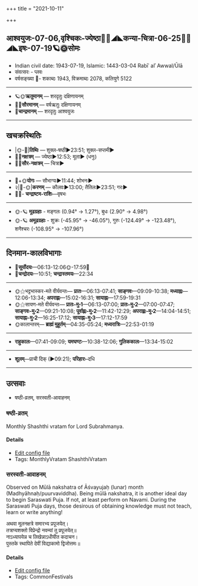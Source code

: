 +++
title = "2021-10-11"

+++
## आश्वयुजः-07-06,वृश्चिकः-ज्येष्ठा🌛🌌◢◣कन्या-चित्रा-06-25🌌🌞◢◣इषः-07-19🪐🌞सोमः
- Indian civil date: 1943-07-19, Islamic: 1443-03-04 Rabīʿ alʾ Awwal/Ūlā
- संवत्सरः - प्लवः
- वर्षसङ्ख्या 🌛- शकाब्दः 1943, विक्रमाब्दः 2078, कलियुगे 5122
___________________
- 🪐🌞**ऋतुमानम्** — शरदृतुः दक्षिणायनम्
- 🌌🌞**सौरमानम्** — वर्षऋतुः दक्षिणायनम्
- 🌛**चान्द्रमानम्** — शरदृतुः आश्वयुजः
___________________


## खचक्रस्थितिः
- |🌞-🌛|**तिथिः** — शुक्ल-षष्ठी►23:51; शुक्ल-सप्तमी►  
- 🌌🌛**नक्षत्रम्** — ज्येष्ठा►12:53; मूला► (धनुः)  
- 🌌🌞**सौर-नक्षत्रम्** — चित्रा►  
___________________
- 🌛+🌞**योगः** — सौभाग्यः►11:44; शोभनः►  
- २|🌛-🌞|**करणम्** — कौलवः►13:00; तैतिलः►23:51; गरः►  
- 🌌🌛- **चन्द्राष्टम-राशिः**—वृषभः  
___________________
- 🌞-🪐 **मूढग्रहाः** - मङ्गलः (0.94° → 1.27°), बुधः (2.90° → 4.98°)
- 🌞-🪐 **अमूढग्रहाः** - शुक्रः (-45.95° → -46.05°), गुरुः (-124.49° → -123.48°), शनैश्चरः (-108.95° → -107.96°)
___________________


## दिनमान-कालविभागाः
- 🌅**सूर्योदयः**—06:13-12:06🌞️-17:59🌇  
- 🌛**चन्द्रोदयः**—10:51; **चन्द्रास्तमयः**—22:34  
___________________
- 🌞⚝भट्टभास्कर-मते वीर्यवन्तः— **प्रातः**—06:13-07:41; **साङ्गवः**—09:09-10:38; **मध्याह्नः**—12:06-13:34; **अपराह्णः**—15:02-16:31; **सायाह्नः**—17:59-19:31  
- 🌞⚝सायण-मते वीर्यवन्तः— **प्रातः-मु॰1**—06:13-07:00; **प्रातः-मु॰2**—07:00-07:47; **साङ्गवः-मु॰2**—09:21-10:08; **पूर्वाह्णः-मु॰2**—11:42-12:29; **अपराह्णः-मु॰2**—14:04-14:51; **सायाह्नः-मु॰2**—16:25-17:12; **सायाह्नः-मु॰3**—17:12-17:59  
- 🌞कालान्तरम्— **ब्राह्मं मुहूर्तम्**—04:35-05:24; **मध्यरात्रिः**—22:53-01:19  
___________________
- **राहुकालः**—07:41-09:09; **यमघण्टः**—10:38-12:06; **गुलिककालः**—13:34-15:02  
___________________
- **शूलम्**—प्राची दिक् (►09:21); **परिहारः**–दधि  
___________________

## उत्सवाः
- षष्ठी-व्रतम्, सरस्वती-आवाहनम्
### षष्ठी-व्रतम्

Monthly Shashthi vratam for Lord Subrahmanya.

#### Details
- [Edit config file](https://github.com/jyotisham/adyatithi/tree/master/devatA/kaumAra/description_only/SaSThI-vratam.toml)
- Tags: MonthlyVratam ShashthiVratam


### सरस्वती-आवाहनम्

Observed on Mūlā nakshatra of Āśvayujaḥ (lunar) month (Madhyāhnaḥ/puurvaviddha). Being mūlā nakshatra, it is another ideal day to begin Saraswati Puja. If not, at least perform on Navami. During the Saraswati Puja days, those desirous of obtaining knowledge must not teach, learn or write anything!

अथवा  मूलनक्षत्रे  समारभ्य  प्रपूजयेत्।  
तत्राप्यशक्तो  विप्रेन्द्रो  नवम्यां  तु  प्रपूजयेत्॥  
नाऽध्यापयेन्न  च  लिखेन्नाऽधीयीत  कदाचन।  
पुस्तके  स्थापिते  देवीं  विद्याकामो  द्विजोत्तमः॥



#### Details
- [Edit config file](https://github.com/jyotisham/adyatithi/tree/master/devatA/shakti/lunar_month/nakshatra/07/19/sarasvatI-AvAhanam.toml)
- Tags: CommonFestivals


